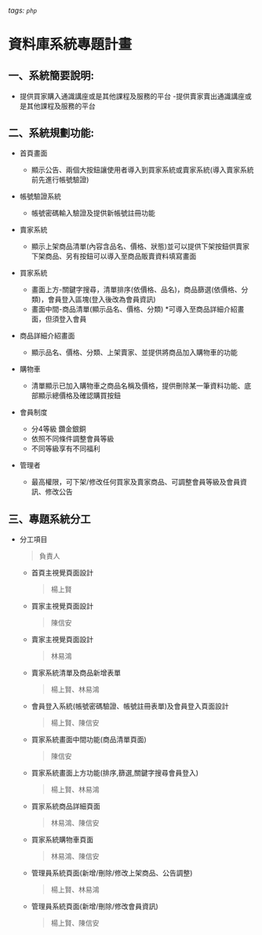 ###### tags: `php`
# 資料庫系統專題計畫

## 一、系統簡要說明:
- 提供買家購入通識講座或是其他課程及服務的平台
-提供賣家賣出通識講座或是其他課程及服務的平台


## 二、系統規劃功能:
- 首頁畫面
    - 顯示公告、兩個大按鈕讓使用者導入到買家系統或賣家系統(導入賣家系統前先進行帳號驗證)

- 帳號驗證系統
    - 帳號密碼輸入驗證及提供新帳號註冊功能

- 賣家系統
    - 顯示上架商品清單(內容含品名、價格、狀態)並可以提供下架按鈕供賣家下架商品、另有按鈕可以導入至商品販賣資料填寫畫面

- 買家系統
    - 畫面上方-關鍵字搜尋，清單排序(依價格、品名)，商品篩選(依價格、分類)，會員登入區塊(登入後改為會員資訊)
    - 畫面中間-商品清單(顯示品名、價格、分類) *可導入至商品詳細介紹畫面，但須登入會員

- 商品詳細介紹畫面
    - 顯示品名、價格、分類、上架賣家、並提供將商品加入購物車的功能

- 購物車
    - 清單顯示已加入購物車之商品名稱及價格，提供刪除某一筆資料功能、底部顯示總價格及確認購買按鈕

- 會員制度
    - 分4等級 鑽金銀銅
    - 依照不同條件調整會員等級
    - 不同等級享有不同福利

- 管理者
    - 最高權限，可下架/修改任何買家及賣家商品、可調整會員等級及會員資訊、修改公告

## 三、專題系統分工
- 分工項目
    >負責人
    - 首頁主視覺頁面設計
        > 楊上賢
    - 買家主視覺頁面設計
        > 陳信安
    - 賣家主視覺頁面設計
        > 林易鴻
    - 賣家系統清單及商品新增表單
        > 楊上賢、林易鴻
    - 會員登入系統(帳號密碼驗證、帳號註冊表單)及會員登入頁面設計
        > 楊上賢、陳信安
    - 買家系統畫面中間功能(商品清單頁面)
        > 陳信安
    - 買家系統畫面上方功能(排序,篩選,關鍵字搜尋會員登入)
        > 楊上賢、林易鴻
    - 買家系統商品詳細頁面
        > 林易鴻、陳信安
    - 買家系統購物車頁面
        > 林易鴻、陳信安
    - 管理員系統頁面(新增/刪除/修改上架商品、公告調整)
        > 楊上賢、林易鴻
    - 管理員系統頁面(新增/刪除/修改會員資訊)
        > 楊上賢、陳信安
